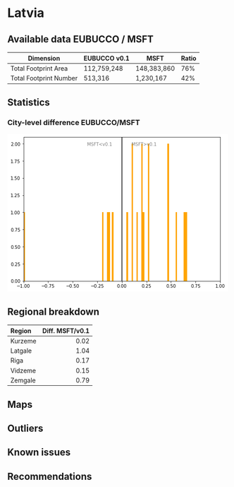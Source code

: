 
# Latvia
## Available data EUBUCCO / MSFT

| Dimension    | EUBUCCO v0.1 | MSFT | Ratio |
| -------- | ------- | ------- | ------- |
|Total Footprint Area|112,759,248|148,383,860|76%|
|Total Footprint Number|513,316|1,230,167|42%|


## Statistics

### City-level difference EUBUCCO/MSFT 
 ![City-level difference EUBUCCO/MSFT](../imgs/city_diff/latvia_city_diff.png)

## Regional breakdown

| Region   |   Diff. MSFT/v0.1 |
|:---------|------------------:|
| Kurzeme  |              0.02 |
| Latgale  |              1.04 |
| Riga     |              0.17 |
| Vidzeme  |              0.15 |
| Zemgale  |              0.79 |

## Maps
## Outliers
## Known issues
## Recommendations
